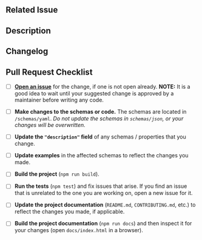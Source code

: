 <!--- Provide a general summary of your changes in the Title above -->

## Related Issue
<!-- This project only accepts pull requests related to open issues. -->
<!-- Please link to the issue here, or open an issue if you have not already. -->

## Description
<!-- in 1-3 sentences, please provide a high-level overview of what changes were made. -->
<!-- If appropriate, document your reasoning for why you made the changes the way you did. -->

## Changelog
<!-- What specific changes were made? List each change as a bullet point with a label. -->
<!-- See the issues tracker for a list of labels to use. -->
<!-- Some examples: -->

<!-- DOCS: add documentation about new app.sync() method -->
<!-- NEW: add app.sync() method to App object -->
<!-- CHANGE: update app.init() to call app.sync() -->

## Pull Request Checklist

- [ ] **[Open an issue](https://github.com/digitallinguistics/spec/issues/new)** for the change, if one is not open already. **NOTE:** It is a good idea to wait until your suggested change is approved by a maintainer before writing any code.

- [ ] **Make changes to the schemas or code.** The schemas are located in `/schemas/yaml`. _Do not update the schemas in `schemas/json`, or your changes will be overwritten._

- [ ] **Update the `"description"` field** of any schemas / properties that you change.

- [ ] **Update examples** in the affected schemas to reflect the changes you made.

- [ ] **Build the project** (`npm run build`).

- [ ] **Run the tests** (`npm test`) and fix issues that arise. If you find an issue that is unrelated to the one you are working on, open a new issue for it.

- [ ] **Update the project documentation** (`README.md`, `CONTRIBUTING.md`, etc.) to reflect the changes you made, if applicable.

- [ ] **Build the project documentation** (`npm run docs`) and then inspect it for your changes (open `docs/index.html` in a browser).
